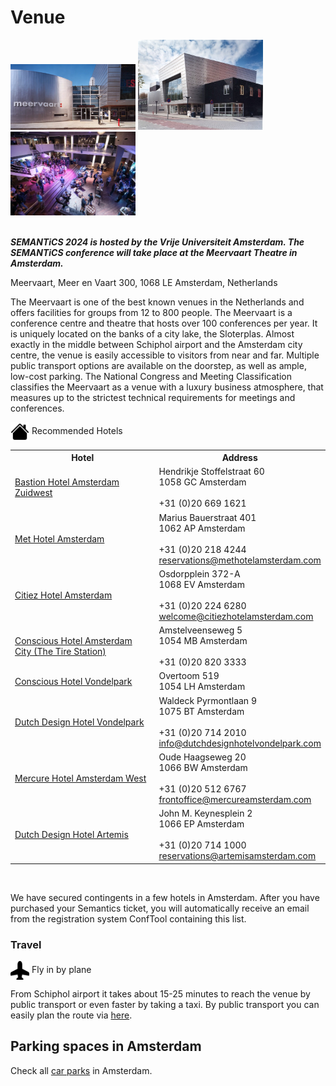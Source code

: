 # Venue

<div class="d-flex justify-content-between bd-highlight mb-3">
 <img src="../img/venue.png" style="max-width:32%; min-width:200px" width="60%" height="auto" alt="">
 <img src="../img/venue_outside.jpg" style="max-width:32%; min-width:200px" width="60%" height="auto" alt="">  
 <img src="../img/venue_lobby.jpg" style="max-width:32%; min-width:200px" width="60%" height="auto" alt="">  
</div>
</br>

***SEMANTiCS 2024 is hosted by the Vrije Universiteit Amsterdam. The SEMANTiCS conference will take place at the Meervaart Theatre in Amsterdam.***

Meervaart, Meer en Vaart 300, 1068 LE Amsterdam, Netherlands

The Meervaart is one of the best known venues in the Netherlands and offers facilities for groups from 12 to 800 people. The Meervaart is a conference centre and theatre that hosts over 100 conferences per year. It is uniquely located on the banks of a city lake, the Sloterplas. Almost exactly in the middle between Schiphol airport and the Amsterdam city centre, the venue is easily accessible to visitors from near and far. Multiple public transport options are available on the doorstep, as well as ample, low-cost parking. The National Congress and Meeting Classification classifies the Meervaart as a venue with a luxury business atmosphere, that measures up to the strictest technical requirements for meetings and conferences.  

<div class="venue-sec-title"><img style="vertical-align:middle" src="../img/icons/house-fill.svg" width="30" height="30"></span><span> Recommended Hotels</span></div>

<table>
  <tr>
    <th>Hotel</th>
    <th>Address</th>
    <!--<th>Get a reduced rate until</th>-->
  </tr>

  <tr>
    <td><a href="https://www.bastionhotels.com/en-gb/hotels/hotel-amsterdam-zuidwest?gad_source=1&gclid=Cj0KCQjw4MSzBhC8ARIsAPFOuyU6bbN81Cucr1iVzsTs2y_3nEIlsZcRUDYCAEmFu5QyJMgaYIiZu8MaAg-QEALw_wcB&gclsrc=aw.ds">Bastion Hotel Amsterdam Zuidwest</a></td>
    <td>Hendrikje Stoffelstraat 60<br>1058 GC Amsterdam<br><br>+31 (0)20 669 1621<br></td>
    <!--<td>10.09.2023<br>Please write an email to <a href="mailto:semantics@infai.org ">semantics@infai.org</a></td>-->
  </tr>

  <tr>
    <td><a href="https://methotelamsterdam.com/">Met Hotel Amsterdam</a></td>
    <td>Marius Bauerstraat 401<br>1062 AP Amsterdam<br><br>+31 (0)20 218 4244<br><a href="mailto:reservations@methotelamsterdam.com">reservations@methotelamsterdam.com</a></td>
    <!--<td>10.09.2023<br>Please write an email to <a href="mailto:semantics@infai.org ">semantics@infai.org</a></td>-->
  </tr>

  <tr>
    <td><a href="https://www.citiezhotelamsterdam.com/">Citiez Hotel Amsterdam</a></td>
    <td>Osdorpplein 372-A<br>1068 EV Amsterdam<br><br>+31 (0)20 224 6280<br><a href="mailto:welcome@citiezhotelamsterdam.com">welcome@citiezhotelamsterdam.com</a></td>
    <!--<td>10.09.2023<br>Please write an email to <a href="mailto:semantics@infai.org ">semantics@infai.org</a></td>-->
  </tr>

  <tr>
    <td><a href="https://conscioushotels.com/stay/amsterdam-city">Conscious Hotel Amsterdam City (The Tire Station)</a></td>
    <td>Amstelveenseweg 5<br>1054 MB Amsterdam<br><br>+31 (0)20 820 3333<br></td>
    <!--<td>10.09.2023<br>Please write an email to <a href="mailto:semantics@infai.org ">semantics@infai.org</a></td>-->
  </tr>

  <tr>
    <td><a href="https://conscioushotels.com/stay/vondelpark">Conscious Hotel Vondelpark</a></td>
    <td>Overtoom 519<br>1054 LH Amsterdam<br></td>
    <!--<td>10.09.2023<br>Please write an email to <a href="mailto:semantics@infai.org ">semantics@infai.org</a></td>-->
  </tr>

  <tr>
    <td><a href="https://www.dutchdesignhotelvondelpark.com/">Dutch Design Hotel Vondelpark</a></td>
    <td>Waldeck Pyrmontlaan 9<br>1075 BT Amsterdam<br><br>+31 (0)20 714 2010<br><a href="mailto:info@dutchdesignhotelvondelpark.com">info@dutchdesignhotelvondelpark.com</a></td>
    <!--<td>10.09.2023<br>Please write an email to <a href="mailto:semantics@infai.org ">semantics@infai.org</a></td>-->
  </tr>

  <tr>
    <td><a href="https://www.mercure-hotel-amsterdam-west.nl/en/">Mercure Hotel Amsterdam West</a></td>
    <td>Oude Haagseweg 20<br>1066 BW Amsterdam<br><br>+31 (0)20 512 6767<br><a href="mailto:frontoffice@mercureamsterdam.com">frontoffice@mercureamsterdam.com</a></td>
    <!--<td>10.09.2023<br>Please write an email to <a href="mailto:semantics@infai.org ">semantics@infai.org</a></td>-->
  </tr>

  <tr>
    <td><a href="https://www.artemisamsterdam.com/">Dutch Design Hotel Artemis</a></td>
    <td>John M. Keynesplein 2<br>1066 EP Amsterdam<br><br>+31 (0)20 714 1000<br><a href="mailto:reservations@artemisamsterdam.com">reservations@artemisamsterdam.com</a></td>
    <!--<td>10.09.2023<br>Please write an email to <a href="mailto:semantics@infai.org ">semantics@infai.org</a></td>-->
  </tr>
</table>
<br>

We have secured contingents in a few hotels in Amsterdam. After you have purchased your Semantics ticket, you will automatically receive an email from the registration system ConfTool containing this list.

### Travel

<div class="venue-sec-title"><img style="vertical-align:middle" src="../img/icons/airplane-fill.svg" width="30" height="30"></span><span> Fly in by plane</span></div> 

From Schiphol airport it takes about 15-25 minutes to reach the venue by public transport or even faster by taking a taxi. By public transport you can easily plan the route via [here](https://www.google.com/maps/dir/Avis+Budget+Autoverhuur+Amsterdam+Schiphol,+Aankomstpassage+5,+1118+AX+Schiphol,+Netherlands/Meervaart,+Meer+en+Vaart+300,+1068+LE+Amsterdam,+Netherlands/@52.3338805,4.7489029,13z/data=!4m13!4m12!1m5!1m1!1s0x47c5e129cd42a477:0xa9dfb4f481a89983!2m2!1d4.76146!2d52.30967!1m5!1m1!1s0x47c5e3d2049c0b57:0x1c80bfab51a1315f!2m2!1d4.8073711!2d52.3590932?entry=ttu).

## Parking spaces in Amsterdam
Check all [car parks](https://www.meervaart.nl/theater/english/uw-bezoek/bereikbaarheid-en-parkeren) in Amsterdam.